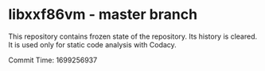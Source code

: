 # libxxf86vm - master branch

This repository contains frozen state of the repository.
Its history is cleared. It is used only for static code
analysis with Codacy.

Commit Time: 1699256937